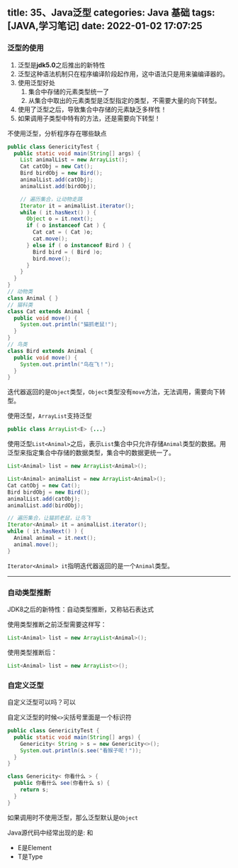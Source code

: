 title: 35、Java泛型
categories: Java 基础
tags: [JAVA,学习笔记]
date: 2022-01-02 17:07:25
---
### 泛型的使用

1. 泛型是**jdk5.0**之后推出的新特性
2. 泛型这种语法机制只在程序编译阶段起作用，这中语法只是用来骗编译器的。
3. 使用泛型好处
   1. 集合中存储的元素类型统一了
   2. 从集合中取出的元素类型是泛型指定的类型，不需要大量的向下转型。
4. 使用了泛型之后，导致集合中存储的元素缺乏多样性！
5. 如果调用子类型中特有的方法，还是需要向下转型！

不使用泛型，分析程序存在哪些缺点

```java
public class GenericityTest {
  public static void main(String[] args) {
    List animalList = new ArrayList();
    Cat catObj = new Cat();
    Bird birdObj = new Bird();
    animalList.add(catObj);
    animalList.add(birdObj);

    // 遍历集合，让动物走路
    Iterator it = animalList.iterator();
    while ( it.hasNext() ) {
      Object o = it.next();
      if ( o instanceof Cat ) {
        Cat cat = ( Cat )o;
        cat.move();
      } else if ( o instanceof Bird ) {
        Bird bird = ( Bird )o;
        bird.move();
      }
    }
  }
}
// 动物类
class Animal { }
// 猫科类
class Cat extends Animal {
  public void move() {
    System.out.println("猫抓老鼠!");
  }
}
// 鸟类
class Bird extends Animal {
  public void move() {
    System.out.println("鸟在飞！");
  }
}
```

迭代器返回的是`Object`类型，`Object`类型没有`move`方法，无法调用，需要向下转型。

使用泛型，`ArrayList`支持泛型

```java
public class ArrayList<E> {...}
```

使用泛型`List<Animal>`之后，表示`List`集合中只允许存储`Animal`类型的数据。用泛型来指定集合中存储的数据类型，集合中的数据更统一了。

```java
List<Animal> list = new ArrayList<Animal>();
```

```java
List<Animal> animalList = new ArrayList<Animal>();
Cat catObj = new Cat();
Bird birdObj = new Bird();
animalList.add(catObj);
animalList.add(birdObj);

// 遍历集合，让猫抓老鼠，让鸟飞
Iterator<Animal> it = animalList.iterator();
while ( it.hasNext() ) {
  Animal animal = it.next();
  animal.move();
}
```

`Iterator<Animal> it`指明迭代器返回的是一个`Animal`类型。

---

### 自动类型推断

JDK8之后的新特性：自动类型推断，又称钻石表达式

使用类型推断之前泛型需要这样写：

```java
List<Animal> list = new ArrayList<Animal>();
```

使用类型推断后：

```java
List<Animal> list = new ArrayList<>();
```

### 自定义泛型

自定义泛型可以吗？可以

自定义泛型的时候`<>`尖括号里面是一个标识符

```java
public class GenericityTest {
  public static void main(String[] args) {
    Genericity< String > s = new Genericity<>();
    System.out.println(s.see("看猴子呢！"));
  }
}

class Genericity< 你看什么 > {
  public 你看什么 see(你看什么 s) {
    return s;
  }
}

```

如果调用时不使用泛型，那么泛型默认是`Object`

Java源代码中经常出现的是:  <E>和<T>

- E是Element
- T是Type 